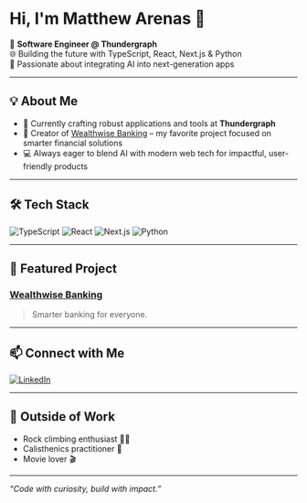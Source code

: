 # Hi, I'm Matthew Arenas 👋

🚀 **Software Engineer @ Thundergraph**  
🌐 Building the future with TypeScript, React, Next.js & Python  
🤖 Passionate about integrating AI into next-generation apps

---

## 💡 About Me

- 💼 Currently crafting robust applications and tools at **Thundergraph**
- 🏦 Creator of [Wealthwise Banking](https://wealthwise-banking-client.onrender.com/) – my favorite project focused on smarter financial solutions
- 💻 Always eager to blend AI with modern web tech for impactful, user-friendly products

---

## 🛠️ Tech Stack

![TypeScript](https://img.shields.io/badge/-TypeScript-3178C6?logo=typescript&logoColor=fff)
![React](https://img.shields.io/badge/-React-61DAFB?logo=react&logoColor=222)
![Next.js](https://img.shields.io/badge/-Next.js-000?logo=next.js&logoColor=fff)
![Python](https://img.shields.io/badge/-Python-3776AB?logo=python&logoColor=fff)

---

## 🌟 Featured Project

### [Wealthwise Banking](https://wealthwise-banking-client.onrender.com/)  
> Smarter banking for everyone.  


---

## 📫 Connect with Me

[![LinkedIn](https://img.shields.io/badge/LinkedIn-blue?logo=linkedin&style=flat-square)](https://www.linkedin.com/in/matt-arenas/)

---

## 🧗 Outside of Work

- Rock climbing enthusiast 🧗‍♂️
- Calisthenics practitioner 💪
- Movie lover 🎬

---

*“Code with curiosity, build with impact.”*
